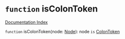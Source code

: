 # `function` isColonToken

[Documentation Index](../README.md)

`function` isColonToken(node: [Node](../private.interface.Node/README.md)): node `is` [ColonToken](../private.interface.PunctuationToken/README.md)